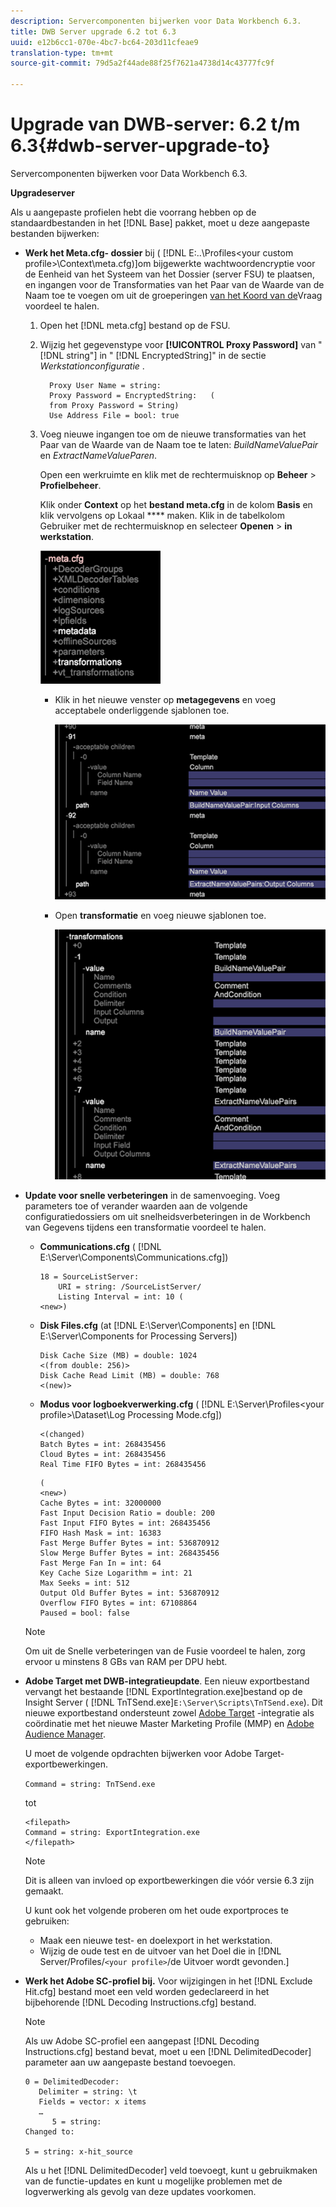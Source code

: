 ```yaml
---
description: Servercomponenten bijwerken voor Data Workbench 6.3.
title: DWB Server upgrade 6.2 tot 6.3
uuid: e12b6cc1-070e-4bc7-bc64-203d11cfeae9
translation-type: tm+mt
source-git-commit: 79d5a2f44ade88f25f7621a4738d14c43777fc9f

---
```



# Upgrade van DWB-server: 6.2 t/m 6.3{#dwb-server-upgrade-to}

Servercomponenten bijwerken voor Data Workbench 6.3.

**Upgradeserver**

Als u aangepaste profielen hebt die voorrang hebben op de standaardbestanden in het [!DNL Base] pakket, moet u deze aangepaste bestanden bijwerken:

* **Werk het Meta.cfg- dossier** bij ( [!DNL E:\..\Profiles\<your custom profile>\Context\meta.cfg)]om bijgewerkte wachtwoordencryptie voor de Eenheid van het Systeem van het Dossier (server FSU) te plaatsen, en ingangen voor de Transformaties van het Paar van de Waarde van de Naam toe te voegen om uit de groeperingen [van het Koord van de](../../../../home/c-inst-svr/c-upgrd-uninst-sftwr/c-upgrd-sftwr/c-6-2-to-6-3-upgrade.md#concept-42f74911b5714219a359b719badac8e0)Vraag voordeel te halen.

   1. Open het [!DNL meta.cfg] bestand op de FSU.
   1. Wijzig het gegevenstype voor **[!UICONTROL Proxy Password]** van &quot; [!DNL string"] in &quot; [!DNL EncryptedString]&quot; in de sectie *Werkstationconfiguratie* .

      ```
        Proxy User Name = string: 
        Proxy Password = EncryptedString:   ( 
        from Proxy Password = String) 
        Use Address File = bool: true
      ```

   1. Voeg nieuwe ingangen toe om de nieuwe transformaties van het Paar van de Waarde van de Naam toe te laten: *BuildNameValuePair* en *ExtractNameValueParen*.

      Open een werkruimte en klik met de rechtermuisknop op **Beheer** > **Profielbeheer**.

      Klik onder **Context** op het **bestand meta.cfg** in de kolom **Basis** en klik vervolgens op Lokaal **** maken. Klik in de tabelkolom Gebruiker met de rechtermuisknop en selecteer **Openen** > **in werkstation**.

      ![](assets/meta_cfg.png)

      * Klik in het nieuwe venster op **metagegevens** en voeg acceptabele onderliggende sjablonen toe.

         ![](assets/meta_cfg_child.png)

      * Open **transformatie** en voeg nieuwe sjablonen toe.

         ![](assets/meta_cfg_template.png)

* **Update voor snelle verbeteringen** in de samenvoeging. Voeg parameters toe of verander waarden aan de volgende configuratiedossiers om uit snelheidsverbeteringen in de Workbench van Gegevens tijdens een transformatie voordeel te halen.

   * **Communications.cfg** ( [!DNL E:\Server\Components\Communications.cfg])

      ```
      18 = SourceListServer:  
          URI = string: /SourceListServer/ 
          Listing Interval = int: 10 ( 
      <new>)
      ```

   * **Disk Files.cfg** (at [!DNL E:\Server\Components] en [!DNL E:\Server\Components for Processing Servers])

      ```
      Disk Cache Size (MB) = double: 1024  
      <(from double: 256)> 
      Disk Cache Read Limit (MB) = double: 768  
      <(new)>
      ```

   * **Modus voor logboekverwerking.cfg** ( [!DNL E:\Server\Profiles\<your profile>\Dataset\Log Processing Mode.cfg])

      ```
      <(changed) 
      Batch Bytes = int: 268435456 
      Cloud Bytes = int: 268435456 
      Real Time FIFO Bytes = int: 268435456
      ```

      ```
      ( 
      <new>) 
      Cache Bytes = int: 32000000 
      Fast Input Decision Ratio = double: 200 
      Fast Input FIFO Bytes = int: 268435456 
      FIFO Hash Mask = int: 16383 
      Fast Merge Buffer Bytes = int: 536870912 
      Slow Merge Buffer Bytes = int: 268435456 
      Fast Merge Fan In = int: 64 
      Key Cache Size Logarithm = int: 21 
      Max Seeks = int: 512 
      Output Old Buffer Bytes = int: 536870912 
      Overflow FIFO Bytes = int: 67108864 
      Paused = bool: false
      ```
   >[!NOTE]
   >
   >Om uit de Snelle verbeteringen van de Fusie voordeel te halen, zorg ervoor u minstens 8 GBs van RAM per DPU hebt.

* **Adobe Target met DWB-integratieupdate**. Een nieuw exportbestand vervangt het bestaande [!DNL ExportIntegration.exe]bestand op de Insight Server ( [!DNL TnTSend.exe]`E:\Server\Scripts\TnTSend.exe`). Dit nieuwe exportbestand ondersteunt zowel [Adobe Target](https://www.adobe.com/marketing/target.html) -integratie als coördinatie met het nieuwe Master Marketing Profile (MMP) en [Adobe Audience Manager](https://www.adobe.com/analytics/audience-manager.html).

   U moet de volgende opdrachten bijwerken voor Adobe Target-exportbewerkingen.

   `Command = string: TnTSend.exe`

   tot

   ```
   <filepath>
   Command = string: ExportIntegration.exe 
   </filepath>
   ```

   >[!NOTE]
   >
   >Dit is alleen van invloed op exportbewerkingen die vóór versie 6.3 zijn gemaakt.

   U kunt ook het volgende proberen om het oude exportproces te gebruiken:

   * Maak een nieuwe test- en doelexport in het werkstation.
   * Wijzig de oude test en de uitvoer van het Doel die in [!DNL Server/Profiles/`<your profile>`/de Uitvoer wordt gevonden.]

* **Werk het Adobe SC-profiel bij.** Voor wijzigingen in het [!DNL Exclude Hit.cfg] bestand moet een veld worden gedeclareerd in het bijbehorende [!DNL Decoding Instructions.cfg] bestand.

   >[!NOTE]
   >
   >Als uw Adobe SC-profiel een aangepast [!DNL Decoding Instructions.cfg] bestand bevat, moet u een [!DNL DelimitedDecoder] parameter aan uw aangepaste bestand toevoegen.

   ```
   0 = DelimitedDecoder: 
      Delimiter = string: \t 
      Fields = vector: x items 
      …  
         5 = string: 
   Changed to: 
   
   5 = string: x-hit_source
   ```

   Als u het [!DNL DelimitedDecoder] veld toevoegt, kunt u gebruikmaken van de functie-updates en kunt u mogelijke problemen met de logverwerking als gevolg van deze updates voorkomen.
